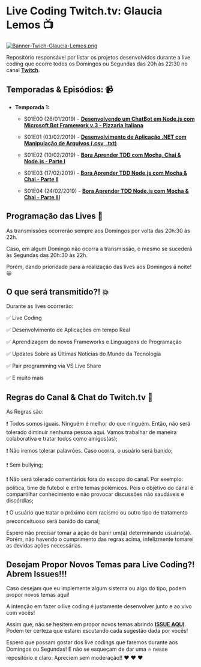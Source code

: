 # Live Coding Twitch.tv: Glaucia Lemos 📺

[![Banner-Twich-Glaucia-Lemos.png](https://i.postimg.cc/g05pMSCx/Banner-Twich-Glaucia-Lemos.png)](https://postimg.cc/5HwDy3NJ)

Repositório responsável por listar os projetos desenvolvidos durante a live coding que ocorre todos os Domingos ou Segundas das 20h às 22:30 no canal **[Twitch](https://www.twitch.tv/glaucia_lemos86)**.

## Temporadas & Episódios: 📹 

- **Temporada 1:**

    - S01E00 (26/01/2019) - **[Desenvolvendo um ChatBot em Node.js com Microsoft Bot Framework v.3 - Pizzaria Italiana](https://www.twitch.tv/videos/370957561)**

    - S01E01 (03/02/2019) - **[Desenvolvimento de Aplicação .NET com Manipulação de Arquivos (.csv, .txt)]()**

    - S01E02 (10/02/2019) - **[Bora Aprender TDD com Mocha, Chai & Node.js - Parte I ]()**

    - S01E03 (17/02/2019) - **[Bora Aprender TDD Node.js com Mocha & Chai - Parte II]()**

    - S01E04 (24/02/2019) - **[Bora Aprender TDD Node.js com Mocha & Chai - Parte III]()**


## Programação das Lives 🚀

As transmissões ocorrerão sempre aos Domingos por volta das 20h:30 às 22h.

Caso, em algum Domingo não ocorra a transmissão, o mesmo se sucederá às Segundas das 20h:30 às 22h.

Porém, dando prioridade para a realização das lives aos Domingos à noite! 😃

## O que será transmitido?! 💥

Durante as lives ocorrerão:

✅ Live Coding

✅ Desenvolvimento de Aplicações em tempo Real

✅ Aprendizagem de novos Frameworks e Linguagens de Programação

✅ Updates Sobre as Últimas Notícias do Mundo da Tecnologia

✅ Pair programming via VS Live Share

✅ E muito mais

## Regras do Canal & Chat do Twitch.tv 🔴 

As Regras são:

❗️ Todos somos iguais. Ninguém é melhor do que ninguém. Então, não será tolerado diminuir nenhuma pessoa aqui. Vamos trabalhar de maneira colaborativa e tratar todos como amigos(as);

❗️ Não iremos tolerar palavrões. Caso ocorra, o usuário será banido;

❗️ Sem bullying;

❗️ Não será tolerado comentários fora do escopo do canal. Por exemplo: política, time de futebol e entre temas polêmicos. Pois o objetivo do canal é compartilhar conhecimento e não provocar discussões não saudáveis e discórdias;

❗️ O usuário que tratar o próximo com racismo ou outro tipo de tratamento preconceituoso será banido do canal;

Espero não precisar tomar a ação de banir um(a) determinando usuário(a). Porém, não havendo o cumprimento das regras acima, infelizmente tomarei as devidas ações necessárias.

## Desejam Propor Novos Temas para Live Coding?! Abrem Issues!!!

Caso desejam que eu implemente algum sistema ou algo do tipo, podem propor novos temas aqui!

A intenção em fazer o live coding é justamente desenvolver junto e ao vivo com vocês!

Assim que, não se hesitem em propor novos temas abrindo **[ISSUE AQUI](https://github.com/glaucia86/repo-live-coding-twitch-glau/issues)**. Podem ter certeza que estarei escutando cada sugestão dada por vocês!

Espero que possam gostar dos live codings que faremos durante aos Domingos ou Segundas! E não se esqueçam de dar uma ⭐️ nesse repositório e claro: Apreciem sem moderação!! ❤️ ❤️ ❤️








